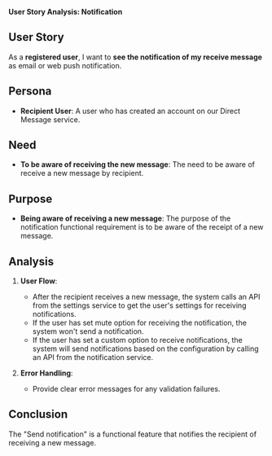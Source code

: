 **User Story Analysis: Notification**

## **User Story**

As a **registered user**, I want to **see the notification of my receive message** as email or web push notification.

## **Persona**

* **Recipient User**: A user who has created an account on our Direct Message service.

## **Need**

* **To be aware of receiving the new message**: The need to be aware of receive a new message by recipient.

## **Purpose**

* **Being aware of receiving a new message**: The purpose of the notification functional requirement is to be aware of the receipt of a new message.

## **Analysis**

1. **User Flow**:
    * After the recipient receives a new message, the system calls an API from the settings service to get the user's settings for receiving notifications.
    * If the user has set mute option for receiving the notification, the system won't send a notification.
    * If the user has set a custom option to receive notifications, the system will send notifications based on the configuration by calling an API from the notification service.

2. **Error Handling**:
    * Provide clear error messages for any validation failures.

## **Conclusion**

The "Send notification" is a functional feature that notifies the recipient of receiving a new message.

